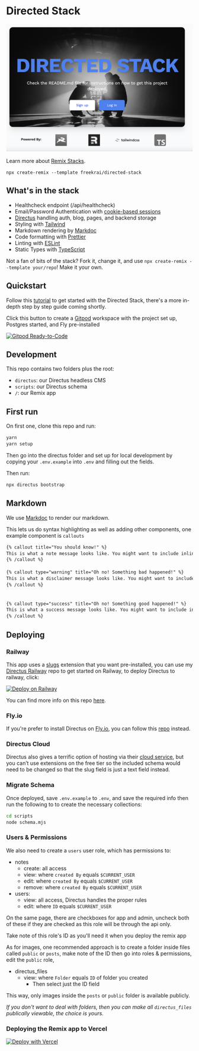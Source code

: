 # Directed Stack

![The Directed Stack](/assets/directed-stack.png)

Learn more about [Remix Stacks](https://remix.run/stacks).

```
npx create-remix --template freekrai/directed-stack
```

## What's in the stack

- Healthcheck endpoint (/api/healthcheck)
- Email/Password Authentication with [cookie-based sessions](https://remix.run/docs/en/v1/api/remix#createcookiesessionstorage)
- [Directus](https://directus.io) handling auth, blog, pages, and backend storage
- Styling with [Tailwind](https://tailwindcss.com/)
- Markdown rendering by [Markdoc](https://markdoc.dev)
- Code formatting with [Prettier](https://prettier.io)
- Linting with [ESLint](https://eslint.org)
- Static Types with [TypeScript](https://typescriptlang.org)

Not a fan of bits of the stack? Fork it, change it, and use `npx create-remix --template your/repo`! Make it your own.

## Quickstart

Follow this [tutorial](https://codedgeekery.com/blog/directed-stack) to get started with the Directed Stack, there's a more in-depth step by step guide coming shortly.


Click this button to create a [Gitpod](https://gitpod.io) workspace with the project set up, Postgres started, and Fly pre-installed

[![Gitpod Ready-to-Code](https://img.shields.io/badge/Gitpod-Ready--to--Code-blue?logo=gitpod)](https://gitpod.io/from-referrer/)

## Development

This repo contains two folders plus the root:

- `directus`: our Directus headless CMS
- `scripts`: our Directus schema
- `/`: our Remix app

## First run

On first one, clone this repo and run:

```bash
yarn
yarn setup
```

Then go into the directus folder and set up for local development by copying your `.env.example` into `.env` and filling out the fields.

Then run:

```bash
npx directus bootstrap
```

## Markdown 

We use [Markdoc](https://markdoc.dev/) to render our markdown.

This lets us do syntax highlighting as well as adding other components, one example component is `callouts`

```markdown
{% callout title="You should know!" %}
This is what a note message looks like. You might want to include inline code in it. Or maybe you’ll want to include a link in it. I don’t think we should get too carried away with other scenarios like lists or tables — that would be silly.
{% /callout %}

{% callout type="warning" title="Oh no! Something bad happened!" %}
This is what a disclaimer message looks like. You might want to include inline code in it. Or maybe you’ll want to include a link in it. I don’t think we should get too carried away with other scenarios like lists or tables — that would be silly.
{% /callout %}


{% callout type="success" title="Oh no! Something good happened!" %}
This is what a success message looks like. You might want to include inline code in it. Or maybe you’ll want to include a link in it. I don’t think we should get too carried away with other scenarios like lists or tables — that would be silly.
{% /callout %}
```

## Deploying

### Railway

This app uses a [slugs](https://github.com/dimitrov-adrian/directus-extension-wpslug-interface) extension that you want pre-installed, you can use my [Directus Railway](https://github.com/freekrai/directus-railway) repo to get started on Railway, to deploy Directus to railway, click:

[![Deploy on Railway](https://railway.app/button.svg)](https://railway.app/new/template/_dszdt?referralCode=codedgeekery)

You can find more info on this repo [here](https://codedgeekery.com/blog/directus-railway).

### Fly.io

If you're prefer to install Directus on [Fly.io](http://fly.io), you can follow this [repo](https://github.com/freekrai/directus-fly) instead.

### Directus Cloud

Directus also gives a terrific option of hosting via their [cloud service](https://directus.cloud), but you can’t use extensions on the free tier so the included schema would need to be changed so that the slug field is just a text field instead. 


### Migrate Schema

Once deployed, save `.env.example` to `.env`, and save the required info then run the following to to create the necessary collections:

```bash
cd scripts
node schema.mjs
```

### Users & Permissions

We also need to create a `users` user role, which has permissions to:

- notes
   - create: all access
   - view: where `created By` equals `$CURRENT_USER`
   - edit: where `created By` equals `$CURRENT_USER`
   - remove: where `created By` equals `$CURRENT_USER`
- users:
   - view: all access, Directus handles the proper rules
   - edit: where `ID` equals `$CURRENT_USER`

On the same page, there are checkboxes for app and admin, uncheck both of these if they are checked as this role will be through the api only. 

Take note of this role's ID as you'll need it when you deploy the remix app

As for images, one recommended approach is to create a folder inside files called `public` or `posts`, make note of the ID then go into roles & permissions, edit the `public` role, 

- directus_files
  - view: where `Folder` equals `ID` of folder you created
     - Then select just the ID field
  
This way, only images inside the `posts` or `public` folder is available publicly.

_If you don't want to deal with folders, then you can make all `directus_files` publically viewable, the choice is yours._

### Deploying the Remix app to Vercel

[![Deploy with Vercel](https://vercel.com/button)](https://vercel.com/new/clone?repository-url=https%3A%2F%2Fgithub.com%2Ffreekrai%2Fdirected-stack&env=SESSION_SECRET,DIRECTUS_URL,DIRECTUS_STATIC_TOKEN,DIRECTUS_USER_ROLE)
